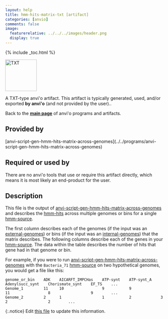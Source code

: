 ```yaml
---
layout: help
title: hmm-hits-matrix-txt [artifact]
categories: [anvio]
comments: false
image:
  featurerelative: ../../../images/header.png
  display: true
---
```



{% include _toc.html %}


<img src="../../images/icons/TXT.png" alt="TXT" style="width:100px; border:none" />

A TXT-type anvi'o artifact. This artifact is typically generated, used, and/or exported **by anvi'o** (and not provided by the user)..

Back to the **[main page](../../)** of anvi'o programs and artifacts.

## Provided by


<p style="text-align: left" markdown="1"><span class="artifact-p">[anvi-script-gen-hmm-hits-matrix-across-genomes](../../programs/anvi-script-gen-hmm-hits-matrix-across-genomes)</span></p>


## Required or used by


There are no anvi'o tools that use or require this artifact directly, which means it is most likely an end-product for the user.


## Description

This file is the output of <span class="artifact-n">[anvi-script-gen-hmm-hits-matrix-across-genomes](/help/7/programs/anvi-script-gen-hmm-hits-matrix-across-genomes)</span> and describes the <span class="artifact-n">[hmm-hits](/help/7/artifacts/hmm-hits)</span> across multiple genomes or bins for a single <span class="artifact-n">[hmm-source](/help/7/artifacts/hmm-source)</span>. 

The first column describes each of the genomes (if the input was an <span class="artifact-n">[external-genomes](/help/7/artifacts/external-genomes)</span>) or bins (if the input was an <span class="artifact-n">[internal-genomes](/help/7/artifacts/internal-genomes)</span>) that the matrix describes. The following columns describe each of the genes in your <span class="artifact-n">[hmm-source](/help/7/artifacts/hmm-source)</span>. The data within the table describes the number of hits that gene had in that genome or bin. 

For example, if you were to run <span class="artifact-n">[anvi-script-gen-hmm-hits-matrix-across-genomes](/help/7/programs/anvi-script-gen-hmm-hits-matrix-across-genomes)</span> with the `Bacteria_71` <span class="artifact-n">[hmm-source](/help/7/artifacts/hmm-source)</span> on two hypothetical genomes, you would get a file like this:

    genome_or_bin    ADK    AICARFT_IMPCHas    ATP-synt    ATP-synt_A    Adenylsucc_synt    Chorismate_synt    EF_TS    ...
    Genome_1         11     10                 9           9             11                 8                  9        ...
    Genome_2         2      1                  1           2             3                  2                  2        ...


{:.notice}
Edit [this file](https://github.com/merenlab/anvio/tree/master/anvio/docs/artifacts/hmm-hits-matrix-txt.md) to update this information.

